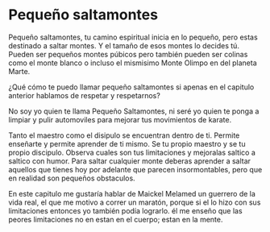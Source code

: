 # Pequeño saltamontes

Pequeño saltamontes, tu camino espiritual inicia en lo pequeño, pero estas destinado a saltar montes. Y el tamaño de esos montes lo decides tú. Pueden ser pequeños montes púbicos pero también pueden ser colinas como el monte blanco o incluso el mismisimo Monte Olimpo en del planeta Marte.

¿Qué cómo te puedo llamar pequeño saltamontes si apenas en el capitulo anterior hablamos de respetar y respetarnos? 

No soy yo quien te llama Pequeño Saltamontes, ni seré yo quien te ponga a limpiar y pulir automoviles para mejorar tus movimientos de karate.

Tanto el maestro como el disipulo se encuentran dentro de ti. Permite enseñarte y permite aprender de ti mismo. Se tu propio maestro y se tu propio discipulo. Observa cuales son tus limitaciones y mejoralas saltico a saltico con humor. Para saltar cualquier monte deberas aprender a saltar aquellos que tienes hoy por adelante que parecen insormontables, pero que en realidad son pequeños obstaculos. 

En este capitulo me gustaría hablar de Maickel Melamed un guerrero de la vida real, el que me motivo a correr un maratón, porque si el lo hizo con sus limitaciones entonces yo también podía lograrlo. él me enseño que las peores limitaciones no en estan en el cuerpo; estan en la mente.



